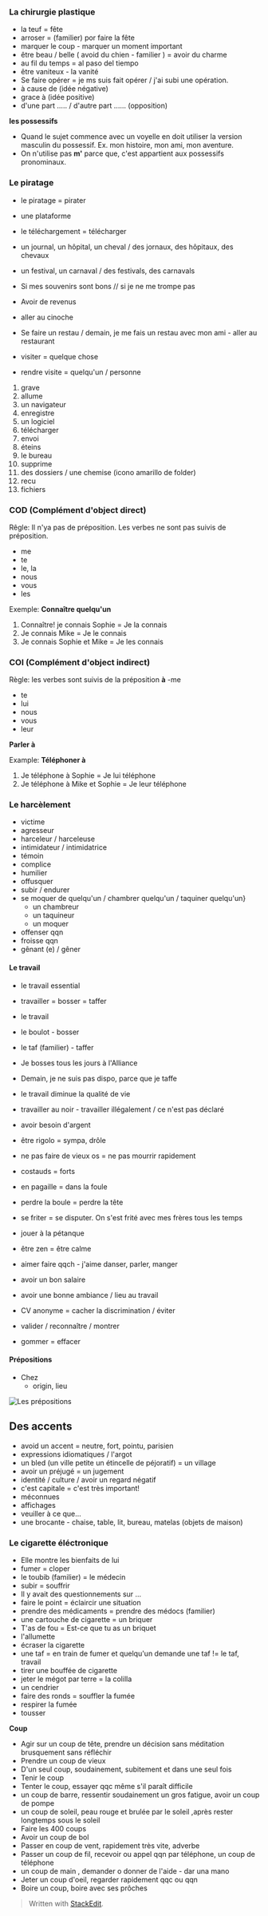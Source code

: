 


### La chirurgie plastique 
- la teuf = fête 
- arroser = (familier) por faire la fête
- marquer le coup - marquer un moment important
- être beau / belle  ( avoid du chien - familier ) = avoir du charme
-  au fil du temps = al paso del tiempo
- être vaniteux - la vanité
- Se faire opérer = je ms suis fait opérer / j'ai subi une opération.
- à cause de (idée négative)
- grace à (idée positive)
- d'une part ..... /  d'autre part ...... (opposition)

**les possessifs**
- Quand le sujet commence avec un voyelle en doit utiliser la version masculin du possessif. Ex. mon histoire, mon ami, mon aventure. 
- On n'utilise pas **m'** parce que, c'est appartient aux possessifs pronominaux. 

### Le piratage

- le piratage = pirater
- une plataforme
- le téléchargement = télécharger
- un journal, un hôpital, un cheval / des jornaux, des hôpitaux, des chevaux
- un festival, un carnaval / des festivals, des carnavals

- Si mes souvenirs sont bons // si je ne me trompe pas
- Avoir de revenus
- aller au cinoche
- Se faire un restau / demain, je me fais un restau avec mon ami - aller au restaurant
- visiter = quelque chose
- rendre visite = quelqu'un / personne

1. grave
2. allume
3. un navigateur
4. enregistre
5. un logiciel
6. télécharger
7. envoi
8. éteins
9. le bureau
10. supprime
11. des dossiers / une chemise  (icono amarillo de folder)
12. recu
13. fichiers
 
### COD (Complément d'object direct)

Rêgle: Il n'ya pas de préposition. Les verbes ne sont pas suivis de préposition. 
- me
- te 
- le, la
- nous 
- vous
- les

Exemple: 
**Connaître quelqu'un**
1. Connaître! je connais Sophie = Je la connais
2. Je connais Mike = Je le connais
3. Je connais Sophie et Mike = Je les connais

### COI (Complément d'object indirect)

Règle: les verbes sont suivis de la préposition **à**
-me
- te
- lui
- nous
- vous
- leur

**Parler à**

Example: 
**Téléphoner à**
1. Je téléphone à Sophie = Je lui téléphone
2. Je téléphone à Mike et Sophie = Je leur téléphone


### Le harcèlement

- victime
- agresseur
- harceleur / harceleuse
- intimidateur / intimidatrice
- témoin 
- complice
- humilier
- offusquer
- subir / endurer
- se moquer de quelqu'un / chambrer quelqu'un / taquiner quelqu'un}
	- un chambreur
	- un taquineur
	- un moquer
- offenser qqn
- froisse qqn
- gênant (e) / gêner


#### Le travail

- le travail essential
- travailler = bosser = taffer
- le travail
- le boulot - bosser
- le taf (familier) - taffer
- Je bosses tous les jours à l'Alliance
- Demain, je ne suis pas dispo, parce que je taffe
- le travail diminue la qualité de vie

- travailler au noir - travailler illégalement / ce n'est pas déclaré
- avoir besoin d'argent

- être rigolo = sympa, drôle
- ne pas faire de vieux os = ne pas mourrir rapidement
- costauds = forts 
- en pagaille = dans la foule
- perdre la boule = perdre la tête 
- se friter = se disputer. On s'est frité avec mes frères tous les temps
- jouer à la pétanque
- être zen = être calme

 - aimer faire qqch - j'aime danser, parler, manger
 - avoir un bon salaire
 - avoir une bonne ambiance / lieu au travail

- CV anonyme = cacher la discrimination / éviter
- valider / reconnaître / montrer
- gommer = effacer 

#### Prépositions

- Chez
	- origin, lieu

![Les prépositions](https://raw.githubusercontent.com/euphonie/study-notes/master/Natural%20Languages/Francais/fr.png)

## Des accents

- avoid un accent = neutre, fort, pointu, parisien
- expressions idiomatiques / l'argot
- un bled (un ville petite un étincelle de péjoratif) = un village
- avoir un préjugé = un jugement
- identité / culture / avoir un regard négatif
- c'est capitale = c'est très important!
- méconnues
- affichages
- veuiller à ce que... 
- une brocante - chaise, table, lit, bureau, matelas (objets de maison)

### Le cigarette éléctronique
- Elle montre les bienfaits de lui
- fumer = cloper
- le toubib (familier) = le médecin 
- subir = souffrir
- Il y avait des questionnements sur ...
- faire le point = éclaircir une situation
- prendre des médicaments = prendre des médocs (familier)
- une cartouche de cigarette = un briquer
- T'as de fou = Est-ce que tu as un briquet 
- l'allumette
- écraser la cigarette
- une taf = en train de fumer et quelqu'un demande une taf != le taf, travail 
- tirer une bouffée de cigarette
- jeter le mégot par terre = la colilla
- un cendrier
- faire des ronds = souffler la fumée
- respirer la fumée
- tousser

**Coup**
- Agir sur un coup de tête, prendre un décision sans méditation brusquement sans réfléchir
- Prendre un coup de vieux
- D'un seul coup, soudainement, subitement et dans une seul fois
- Tenir le coup
- Tenter le coup, essayer qqc même s'il paraît difficile
- un coup de barre, ressentir soudainement un gros fatigue, avoir un coup de pompe
- un coup de soleil, peau rouge et brulée par le soleil ,après rester longtemps sous le soleil
- Faire les 400 coups
- Avoir un coup de bol
- Passer en coup de vent, rapidement très vite, adverbe
- Passer un coup de fil, recevoir ou appel qqn par téléphone, un coup de téléphone
- un coup de main , demander o donner de l'aide - dar una mano
- Jeter un coup d'oeil, regarder rapidement qqc ou qqn
- Boire un coup, boire avec ses prôches

> Written with [StackEdit](https://stackedit.io/).
<!--stackedit_data:
eyJoaXN0b3J5IjpbLTE4NDgyNDA3MjgsMjA5Mzc3ODkyNSwtND
g3MTU5MDU1LDIwNzcyODM1NTYsMTI2MzEwNjM4MCwtOTc5Nzk4
NTA4LC03OTE3NTE2MjUsLTE5OTgwMjgwODMsOTkzOTk2MjA3LC
0xNTk0OTg5NzA4LC0xNTE0NDg5ODg3LDQzNTM3MzQ0MywtNzY2
MjA3MzE0LDIwOTc5ODc3MjAsMTg2ODk3OTQyNiwxMDQwMDcyMj
k5LC0xNTU0MDIyNjg1LC04MTMyODQ1NzIsLTMxMTcxNjA0MCwt
MjUwMDc5NzJdfQ==
-->